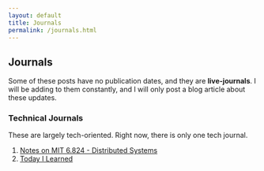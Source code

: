 ```yaml
---
layout: default
title: Journals
permalink: /journals.html
---
```


## Journals


Some of these posts have no publication dates, and they are **live-journals**.
I will be adding to them constantly, and I will only post a blog article about
these updates.


### Technical Journals

These are largely tech-oriented. Right now, there is only one tech journal.

1. [Notes on MIT 6.824 - Distributed Systems](/distributed-systems.html)
2. [Today I Learned](/til.html)

